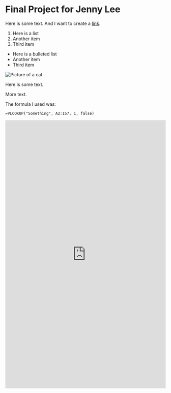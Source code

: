 # Final Project for Jenny Lee

Here is some text. And I want to create a [link](https;//wikipedia.org).

1. Here is a list
2. Another item
3. Third item

* Here is a bulleted list
* Another item
* Third item

![Picture of a cat](http://placekitten.com/400/300)

Here is some text.

More text.

The formula I used was:

```
=VLOOKUP("Something", A2:157, 1, false)
```

<iframe title="Percentage of California residents who speak a language other than English by zip code" aria-label="map" id="datawrapper-chart-k0gRZ" src="https://datawrapper.dwcdn.net/k0gRZ/1/" scrolling="no" frameborder="0" style="width: 0; min-width: 100% !important; border: none;" height="844"></iframe><script type="text/javascript">!function(){"use strict";window.addEventListener("message",(function(a){if(void 0!==a.data["datawrapper-height"])for(var e in a.data["datawrapper-height"]){var t=document.getElementById("datawrapper-chart-"+e)||document.querySelector("iframe[src*='"+e+"']");t&&(t.style.height=a.data["datawrapper-height"][e]+"px")}}))}();
</script>

